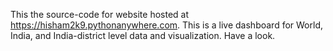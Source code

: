 This the source-code for website hosted at https://hisham2k9.pythonanywhere.com. This is a live dashboard for World, India, and India-district level data and visualization. Have a look.
